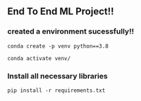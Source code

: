 ## End To End ML Project!!

### created a environment sucessfully!!
```
conda create -p venv python==3.8

conda activate venv/
```
### Install all necessary libraries
```
pip install -r requirements.txt
```
